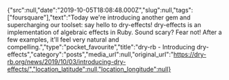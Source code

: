 {"src":null,"date":"2019-10-05T18:08:48.000Z","slug":null,"tags":["foursquare"],"text":"Today we're introducing another gem and supercharging our toolset: say hello to dry-effects! dry-effects is an implementation of algebraic effects in Ruby. Sound scary? Fear not! After a few examples, it'll feel very natural and compelling.","type":"pocket_favourite","title":"dry-rb - Introducing dry-effects","category":"posts","media_url":null,"original_url":"https://dry-rb.org/news/2019/10/03/introducing-dry-effects/","location_latitude":null,"location_longitude":null}